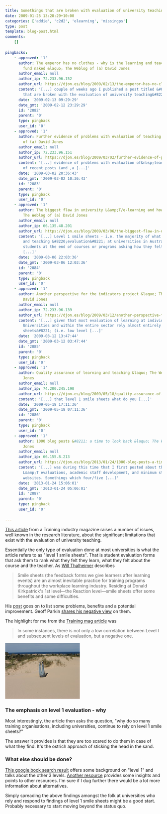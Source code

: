 ```yaml
---
title: Somethings that are broken with evaluation of university teaching
date: 2009-01-25 13:28:29+10:00
categories: ['addie', 'c2d2', 'elearning', 'missingps']
type: post
template: blog-post.html
comments:
    []
    
pingbacks:
    - approved: '1'
      author: The emperor has no clothes - why is the learning and teaching peformance
        fund naked &laquo; The Weblog of (a) David Jones
      author_email: null
      author_ip: 72.233.96.152
      author_url: https://djon.es/blog/2009/02/13/the-emperor-has-no-clothes-why-is-the-learning-and-teaching-peformance-fund-naked/
      content: '[...] couple of weeks ago I published a post titled &#8220;Somethings
        that are broken with the evaluation of university teaching&#8221;. [...]'
      date: '2009-02-13 09:29:29'
      date_gmt: '2009-02-12 23:29:29'
      id: '2082'
      parent: '0'
      type: pingback
      user_id: '0'
    - approved: '1'
      author: Further evidence of problems with evaluation of teaching &laquo; The Weblog
        of (a) David Jones
      author_email: null
      author_ip: 72.233.96.151
      author_url: https://djon.es/blog/2009/03/02/further-evidence-of-problems-with-evaluation-of-teaching/
      content: '[...] evidence of problems with evaluation of&nbsp;teaching  In a couple
        of recent posts (and ,a [...]'
      date: '2009-03-02 20:36:43'
      date_gmt: '2009-03-02 10:36:43'
      id: '2083'
      parent: '0'
      type: pingback
      user_id: '0'
    - approved: '1'
      author: The biggest flaw in university L&amp;T/e-learning and how to avoid it? &laquo;
        The Weblog of (a) David Jones
      author_email: null
      author_ip: 66.135.48.201
      author_url: https://djon.es/blog/2009/03/06/the-biggest-flaw-in-university-lte-learning-and-how-to-avoid-it/
      content: '[...] Level 1 smile sheets - i.e. the majority of what passes for learning
        and teaching &#8220;evaluation&#8221; at universities in Australia. Surveys of
        students at the end of courses or programs asking how they felt. This is broken.
        [...]'
      date: '2009-03-06 22:03:36'
      date_gmt: '2009-03-06 12:03:36'
      id: '2084'
      parent: '0'
      type: pingback
      user_id: '0'
    - approved: '1'
      author: Another perspective for the indicators project &laquo; The Weblog of (a)
        David Jones
      author_email: null
      author_ip: 72.233.96.139
      author_url: https://djon.es/blog/2009/03/12/another-perspective-for-the-indicators-project/
      content: '[...] given that most evaluation of learning at individual Australian
        Universities and within the entire sector rely almost entirely on &#8220;smile
        sheets&#8221; (i.e. low level [...]'
      date: '2009-03-12 13:47:44'
      date_gmt: '2009-03-12 03:47:44'
      id: '2085'
      parent: '0'
      type: pingback
      user_id: '0'
    - approved: '1'
      author: Quality assurance of learning and teaching &laquo; The Weblog of (a) David
        Jones
      author_email: null
      author_ip: 74.200.245.190
      author_url: https://djon.es/blog/2009/05/18/quality-assurance-of-learning-and-teaching/
      content: '[...] that level 1 smile sheets what do you [...]'
      date: '2009-05-18 17:11:36'
      date_gmt: '2009-05-18 07:11:36'
      id: '2086'
      parent: '0'
      type: pingback
      user_id: '0'
    - approved: '1'
      author: 1000 blog posts &#8211; a time to look back &laquo; The Weblog of (a) David
        Jones
      author_email: null
      author_ip: 66.155.8.213
      author_url: https://djon.es/blog/2013/01/24/1000-blog-posts-a-time-to-look-back/
      content: '[...] was during this time that I first posted about the silliness of
        L&amp;T evaluations, academic staff development, and minimum standards for course
        websites. Somethings which four/five [...]'
      date: '2013-01-24 15:06:01'
      date_gmt: '2013-01-24 05:06:01'
      id: '2087'
      parent: '0'
      type: pingback
      user_id: '0'
    
---
```

[This article](http://www.trainingmag.com/msg/content_display/training/e3iwtqVX4kKzJL%2BEcpyFJFrFA%3D%3D) from a Training industry magazine raises a number of issues, well known in the research literature, about the significant limitations that exist with the evaluation of university teaching.

Essentially the only type of evaluation done at most universities is what the article refers to as "level 1 smile sheets". That is student evaluation forms that ask them to rank what they felt they learn, what they felt about the course and the teacher. As [Will Thalheimer](http://www.willatworklearning.com/2008/07/smile-sheets-th.html) describes

> Smile sheets (the feedback forms we give learners after learning events) are an almost inevitable practice for training programs throughout the workplace learning industry. Residing at Donald Kirkpatrick's 1st level—the Reaction level—smile sheets offer some benefits and some difficulties.

His [post](http://www.willatworklearning.com/2008/07/smile-sheets-th.html) goes on to list some problems, benefits and a potential improvement. Geoff Parkin [shares his negative view](http://parkinslot.blogspot.com/2005/01/self-delusion-of-smile-sheets.html) on them.

The highlight for me from the [Training mag article](http://www.trainingmag.com/msg/content_display/training/e3iwtqVX4kKzJL%2BEcpyFJFrFA%3D%3D) was

> In some instances, there is not only a low correlation between Level I and subsequent levels of evaluation, but a negative one.

[![](images/2743011812_bfac9fbcf5_m.jpg)](http://flickr.com/photos/blakeimeson/2743011812/)

### The emphasis on level 1 evaluation - why

Most interestingly, the article then asks the question, "why do so many training organisations, including universities, continue to rely on level 1 smile sheets?"

The answer it provides is that they are too scared to do them in case of what they find. It's the ostrich approach of sticking the head in the sand.

### What else should be done?

[This google book search result](http://books.google.com.au/books?id=AnU7zZO5QtgC&pg=PA80&lpg=PA80&dq=level+1+smile+sheets&source=web&ots=jak9-dUzaM&sig=WnuDm0N2HQPX1Vsgc6b3MrCZBlc&hl=en&sa=X&oi=book_result&resnum=5&ct=result) offers some background on "level 1" and talks about the other 3 levels. [Another resource](http://www.llrx.com/columns/guide49.htm) provides some insights and points to other resources. I'm sure if I dug further there would be a lot more information about alternatives.

Simply spreading the above findings amongst the folk at universities who rely and respond to findings of level 1 smile sheets might be a good start. Probably necessary to start moving beyond the status quo.